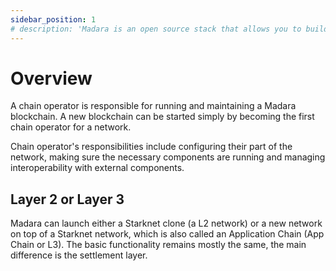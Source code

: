 ```yaml
---
sidebar_position: 1
# description: 'Madara is an open source stack that allows you to build app chains powered by Cairo and Starknet technology'
---
```


# Overview

A chain operator is responsible for running and maintaining a Madara blockchain. A new blockchain can be started simply by becoming the first chain operator for a network.

Chain operator's responsibilities include configuring their part of the network, making sure the necessary components are running and managing interoperability with external components.

## Layer 2 or Layer 3

Madara can launch either a Starknet clone (a L2 network) or a new network on top of a Starknet network, which is also called an Application Chain (App Chain or L3). The basic functionality remains mostly the same, the main difference is the settlement layer.


